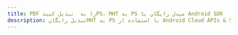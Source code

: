 ---title: PDF را به  تبدیل کنیدPS، MHT به PS مبدل رایگان یا Android SDKdescription: تبدیل رایگانMHT به PS با استفاده از Android Cloud APIs & SDK همچنین اسناد PDF را در Cloud ایجاد، ویرایش و رندر کنید.---
